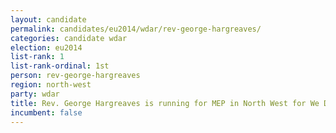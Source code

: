 ```yaml
---
layout: candidate
permalink: candidates/eu2014/wdar/rev-george-hargreaves/
categories: candidate wdar
election: eu2014
list-rank: 1
list-rank-ordinal: 1st
person: rev-george-hargreaves
region: north-west
party: wdar
title: Rev. George Hargreaves is running for MEP in North West for We Demand a Referendum
incumbent: false
---
```

